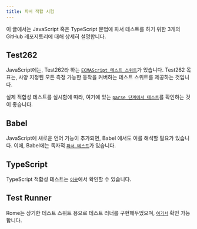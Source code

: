 ```yaml
---
title: 파서 적합 시험
---
```


이 글에서는 JavaScript 혹은 TypeScript 문법에 파서 테스트를 하기 위한 3개의
GitHub 레포지토리에 대해 상세히 설명합니다.

<!--truncate-->

## Test262

JavaScript에는, Test262라 하는
[`ECMAScript 테스트 스위트`](https://github.com/tc39/test262)가 있습니다. Test262
목표는, 사양 지정된 모든 측정 가능한 동작을 커버하는 테스트 스위트를 제공하는
것입니다.

실제 적합성 테스트를 실시함에 따라, 여기에 있는
[`parse 단계에서 테스트`](https://github.com/tc39/test262/blob/main/INTERPRETING.md#negative)를
확인하는 것이 좋습니다.

## Babel

JavaScript에 새로운 언어 기능이 추가되면, Babel 에서도 이를 해석할 필요가
있습니다. 이에, Babel에는 독자적
[`파서 테스트`](https://github.com/babel/babel/tree/main/packages/babel-parser/test)가
있습니다.

## TypeScript

TypeScript 적합성 테스트는
[`이곳`](https://github.com/microsoft/TypeScript/tree/main/tests/cases/conformance)에서
확인할 수 있습니다.

## Test Runner

Rome는 상기한 테스트 스위트 용으로 테스트 러너를 구현해두었으며,
[`여기서`](https://github.com/rome/tools/tree/main/xtask/coverage) 확인
가능합니다.
